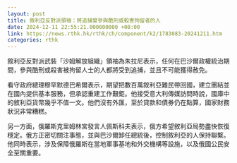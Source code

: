 ```yaml
---
layout: post
title: 敘利亞反對派領袖：將追捕曾參與酷刑或殺害拘留者的人
date: 2024-12-11 22:55:21.000000000 +08:00
link: https://news.rthk.hk/rthk/ch/component/k2/1783083-20241211.htm
categories: rthk
---
```


敘利亞反對派武裝「沙姆解放組織」領袖為朱拉尼表示，任何在巴沙爾政權統治期間，參與酷刑或殺害被拘留人士的人都將受到追捕，並且不可能獲得赦免。

看守政府總理穆罕默德巴希爾表示，期望把數百萬敘利亞難民帶回國，建立團結並在國內提供基本服務，但承認重建工作艱鉅。他接受意大利傳媒訪問時說，國庫中的敘利亞貨幣幾乎不值一文。他們沒有外匯，至於貸款和債券仍在點算，國家財務狀況非常糟糕。

另一方面，俄羅斯克里姆林宮發言人佩斯科夫表示，俄方希望敘利亞局勢盡快恢復穩定。俄方正密切關注事態，並與巴沙爾卸任總統後，控制敘利亞的人保持聯繫。他同時表示，涉及保障俄羅斯在當地軍事基地和外交機構等設施，以及俄國公民安全至關重要。
